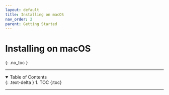 ```yaml
---
layout: default
title: Installing on macOS
nav_order: 2
parent: Getting Started
---
```

# Installing on macOS
{: .no_toc }

---

<details open markdown="block">
  <summary>
    Table of Contents
  </summary>
  {: .text-delta }
1. TOC
{:toc}
</details>

---